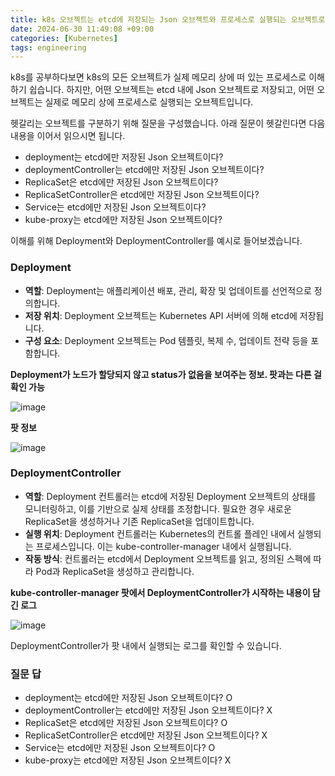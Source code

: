 ```yaml
---
title: k8s 오브젝트는 etcd에 저장되는 Json 오브젝트와 프로세스로 실행되는 오브젝트로 구분된다. 
date: 2024-06-30 11:49:08 +09:00
categories: [Kubernetes]
tags: engineering
---
```


k8s를 공부하다보면 k8s의 모든 오브젝트가 실제 메모리 상에 떠 있는 프로세스로 이해하기 쉽습니다. 하지만, 어떤 오브젝트는 etcd 내에 Json 오브젝트로 저장되고, 
어떤 오브젝트는 실제로 메모리 상에 프로세스로 실행되는 오브젝트입니다.

헷갈리는 오브젝트를 구분하기 위해 질문을 구성했습니다. 아래 질문이 헷갈린다면 다음 내용을 이어서 읽으시면 됩니다. 
- deployment는 etcd에만 저장된 Json 오브젝트이다?
- deploymentController는 etcd에만 저장된 Json 오브젝트이다?
- ReplicaSet은 etcd에만 저장된 Json 오브젝트이다?
- ReplicaSetController은 etcd에만 저장된 Json 오브젝트이다?  
- Service는 etcd에만 저장된 Json 오브젝트이다?
- kube-proxy는 etcd에만 저장된 Json 오브젝트이다?

이해를 위해 Deployment와 DeploymentController를 예시로 들어보겠습니다.



### Deployment
- **역할**: Deployment는 애플리케이션 배포, 관리, 확장 및 업데이트를 선언적으로 정의합니다.
- **저장 위치**: Deployment 오브젝트는 Kubernetes API 서버에 의해 etcd에 저장됩니다.
- **구성 요소**: Deployment 오브젝트는 Pod 템플릿, 복제 수, 업데이트 전략 등을 포함합니다.

**Deployment가 노드가 할당되지 않고 status가 없음을 보여주는 정보. 팟과는 다른 걸 확인 가능**

![image](https://github.com/guswns1659/guswns1659.github.io/assets/55608425/8e900428-753a-4fd2-a186-1208a9ddf713)

**팟 정보**

![image](https://github.com/guswns1659/guswns1659.github.io/assets/55608425/d389bd8e-fe62-4f1d-83a3-79252719a146)

### DeploymentController
- **역할**: Deployment 컨트롤러는 etcd에 저장된 Deployment 오브젝트의 상태를 모니터링하고, 이를 기반으로 실제 상태를 조정합니다. 필요한 경우 새로운 ReplicaSet을 생성하거나 기존 ReplicaSet을 업데이트합니다.
- **실행 위치**: Deployment 컨트롤러는 Kubernetes의 컨트롤 플레인 내에서 실행되는 프로세스입니다. 이는 kube-controller-manager 내에서 실행됩니다.
- **작동 방식**: 컨트롤러는 etcd에서 Deployment 오브젝트를 읽고, 정의된 스펙에 따라 Pod과 ReplicaSet을 생성하고 관리합니다.

**kube-controller-manager 팟에서 DeploymentController가 시작하는 내용이 담긴 로그**

![image](https://github.com/guswns1659/guswns1659.github.io/assets/55608425/691c79ef-8819-4976-90ef-9e3f01f52bc1)

DeploymentController가 팟 내에서 실행되는 로그를 확인할 수 있습니다.

### 질문 답
- deployment는 etcd에만 저장된 Json 오브젝트이다? O
- deploymentController는 etcd에만 저장된 Json 오브젝트이다? X
- ReplicaSet은 etcd에만 저장된 Json 오브젝트이다? O
- ReplicaSetController은 etcd에만 저장된 Json 오브젝트이다? X
- Service는 etcd에만 저장된 Json 오브젝트이다? O
- kube-proxy는 etcd에만 저장된 Json 오브젝트이다? X


